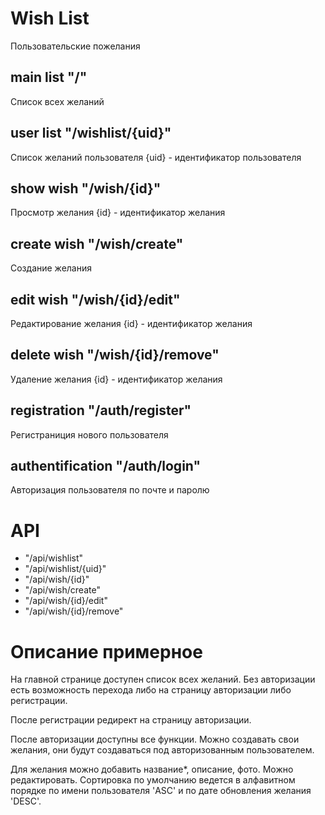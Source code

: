 # Wish List
Пользовательские пожелания

main list "/"
-------------------------
Список всех желаний

user list "/wishlist/{uid}"
-------------------------
Список желаний пользователя {uid} - идентификатор пользователя

show wish "/wish/{id}"
-------------------------
Просмотр желания {id} - идентификатор желания

create wish "/wish/create" 
-------------------------
Создание желания

edit wish "/wish/{id}/edit"
-------------------------
Редактирование желания {id} - идентификатор желания

delete wish "/wish/{id}/remove"
-------------------------
Удаление желания {id} - идентификатор желания

registration "/auth/register"
-------------------------
Регистраниция нового пользователя

authentification "/auth/login"
-------------------------
Авторизация пользователя по почте и паролю

# API

- "/api/wishlist"
- "/api/wishlist/{uid}"
- "/api/wish/{id}"
- "/api/wish/create"
- "/api/wish/{id}/edit"
- "/api/wish/{id}/remove"

# Описание примерное
На главной странице доступен список всех желаний. Без авторизации есть возможность перехода либо на страницу авторизации либо регистрации. 

После регистрации редирект на страницу авторизации. 

После авторизации доступны все функции. 
Можно создавать свои желания, они будут создаваться под авторизованным пользователем. 

Для желания можно добавить название*, описание, фото. Можно редактировать. 
Сортировка по умолчанию ведется в алфавитном порядке по имени пользователя 'ASC' и по дате обновления желания 'DESC'.





